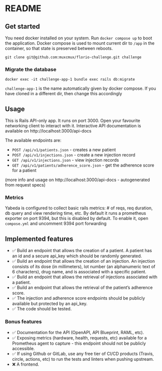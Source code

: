 # README

## Get started

You need docker installed on your system. Run `docker compose up` to boot the application.
Docker compose is used to mount current dir to `/app` in the container, so that state is
preserved between reboots.

    git clone git@github.com:muxcmux/florio-challenge.git challenge

### Migrate the database

    docker exec -it challenge-app-1 bundle exec rails db:migrate

`challenge-app-1` is the name automatically given by docker compose. If you have cloned in
a different dir, then change this accordingly

## Usage

This is Rails API-only app. It runs on port 3000. Open your favourite networking client to
interact with it. Interactive API documentation is available on http://localhost:3000/api-docs

The available endpoints are:

* `POST /api/v1/patients.json` - creates a new patient
* `POST /api/v1/injections.json` - create a new injection record
* `GET /api/v1/injections.json` - view injection records
* `GET /api/v1/patients/adherence_score.json` - get the adherence score for a patient

(more info and usage on http://localhost:3000/api-docs - autogenerated from request specs)

### Metrics
Yabeda is configured to collect basic rails metrics: # of reqs, req duration, db query and
view rendering time, etc. By default it runs a prometheus exporter on port 9394, but this
is disabled by default. To enable it, open `compose.yml` and uncomment 9394 port forwarding


## Implemented features

* ✅ Build an endpoint that allows the creation of a patient. A patient has an id and a secure api_key which should be randomly generated.
* ✅ Build an endpoint that allows the creation of an injection. An injection consists of its dose (in millimeters), lot number (an alphanumeric text of 6 characters), drug name, and is associated with a specific patient.
* ✅ Build an endpoint that allows the retrieval of injections associated with a patient.
* ✅ Build an endpoint that allows the retrieval of the patient’s adherence score.
* ✅ The injection and adherence score endpoints should be publicly available but protected by an api_key.
* ✅ The code should be tested.

### Bonus features

* ✅ Documentation for the API (OpenAPI, API Blueprint, RAML, etc).
* ✅ Exposing metrics (hardware, health, requests, etc) available for a Prometheus agent to capture - this endpoint should not be publicly accessible.
* ✅ If using Github or GitLab, use any free tier of CI/CD products (Travis, circle, actions, etc) to run the tests and linters when pushing upstream.
* ❌ A frontend.
